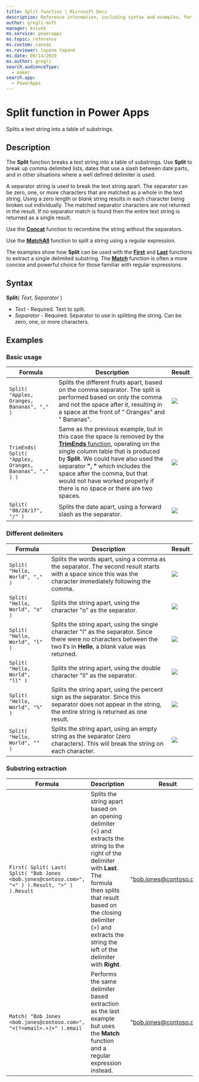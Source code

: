 ```yaml
---
title: Split function | Microsoft Docs
description: Reference information, including syntax and examples, for the Split function in Power Apps
author: gregli-msft
manager: kvivek
ms.service: powerapps
ms.topic: reference
ms.custom: canvas
ms.reviewer: tapanm tapanm
ms.date: 09/14/2019
ms.author: gregli
search.audienceType: 
  - maker
search.app: 
  - PowerApps
---
```

# Split function in Power Apps
Splits a text string into a table of substrings.

## Description
The **Split** function breaks a text string into a table of substrings.  Use **Split** to break up comma delimited lists, dates that use a slash between date parts, and in other situations where a well defined delimiter is used.  

A separator string is used to break the text string apart.  The separator can be zero, one, or more characters that are matched as a whole in the text string.  Using a zero length or *blank* string results in each character being broken out individually.  The matched separator characters are not returned in the result.  If no separator match is found then the entire text string is returned as a single result.

Use the **[Concat](function-concatenate.md)** function to recombine the string without the separators. 
 
Use the **[MatchAll](function-ismatch.md)** function to split a string using a regular expression.

The examples show how **Split** can be used with the **[First](function-first-last.md)** and **[Last](function-first-last.md)** functions to extract a single delimited substring.  The **[Match](function-ismatch.md)** function is often a more concise and powerful choice for those familiar with regular expressions.

## Syntax
**Split**( *Text*, *Separator* )

* *Text* - Required.  Text to split.
* *Separator* - Required.  Separator to use in splitting the string.  Can be zero, one, or more characters.

## Examples

### Basic usage

| Formula | Description | Result |
| --- | --- | --- |
| `Split( "Apples, Oranges, Bananas", "," )` |Splits the different fruits apart, based on the comma separator.  The split is performed based on only the comma and not the space after it, resulting in a space at the front of "&nbsp;Oranges" and "&nbsp;Bananas". | ![](media/function-split/fruit1.png) |
| `TrimEnds( Split( "Apples, Oranges, Bananas", "," ) )` |Same as the previous example, but in this case the space is removed by the [**TrimEnds** function](function-trim.md), operating on the single column table that is produced by **Split**. We could have also used the separator **",&nbsp;"** which includes the space after the comma, but that would not have worked properly if there is no space or there are two spaces. | ![](media/function-split/fruit2.png) |
| `Split( "08/28/17", "/" )` |Splits the date apart, using a forward slash as the separator. | ![](media/function-split/date.png) |

### Different delimiters

| Formula | Description | Result |
| --- | --- | --- |
| `Split( "Hello, World", "," )` |Splits the words apart, using a comma as the separator.  The second result starts with a space since this was the character immediately following the comma. | ![](media/function-split/comma.png) |
| `Split( "Hello, World", "o" )` |Splits the string apart, using the character "o" as the separator. | ![](media/function-split/o.png) |
| `Split( "Hello, World", "l" )` |Splits the string apart, using the single character "l" as the separator. Since there were no characters between the two **l**'s in **Hello**, a *blank* value was returned. | ![](media/function-split/l.png) |
| `Split( "Hello, World", "ll" )` |Splits the string apart, using the double character "ll" as the separator. | ![](media/function-split/ll.png) |
| `Split( "Hello, World", "%" )` |Splits the string apart, using the percent sign as the separator. Since this separator does not appear in the string, the entire string is returned as one result. | ![](media/function-split/percent.png) |
| `Split( "Hello, World", "" )` |Splits the string apart, using an empty string as the separator (zero characters). This will break the string on each character. | ![](media/function-split/none.png) |

### Substring extraction

| Formula | Description | Result |
| --- | --- | --- |
| `First( Split( Last( Split( "Bob Jones <bob.jones@contoso.com>", "<" ) ).Result, ">" ) ).Result` | Splits the string apart based on an opening delimiter (<) and extracts the string to the right of the delimiter with **Last**.  The formula then splits that result based on the closing delimiter (>) and extracts the string the left of the delimiter with **Right**. | "bob.jones@contoso.com" |
| `Match( "Bob Jones <bob.jones@contoso.com>", "<(?<email>.+)>" ).email` | Performs the same delimiter based extraction as the last example but uses the **Match** function and a regular expression instead. | "bob.jones@contoso.com" |

